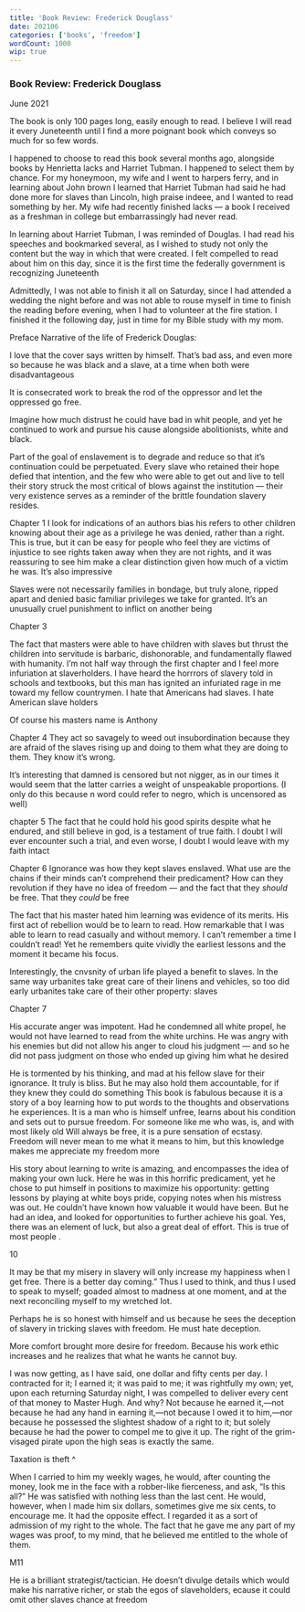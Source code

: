 ```yaml
---
title: 'Book Review: Frederick Douglass'
date: 202106
categories: ['books', 'freedom']
wordCount: 1000
wip: true
---
```


### Book Review: Frederick Douglass

June 2021

The book is only 100 pages long, easily enough to read. I believe I will read it every Juneteenth until I find a more poignant book which conveys so much for so few words. 

I happened to choose to read this book several months ago, alongside books by Henrietta lacks and Harriet Tubman. I happened to select them by chance. For my honeymoon, my wife and I went to harpers ferry, and in learning about John brown I learned that Harriet Tubman had said he had done more for slaves than Lincoln, high praise indeee, and I wanted to read something by her. My wife had recently finished lacks — a book I received as a freshman in college but embarrassingly had never read.

In learning about Harriet Tubman, I was reminded of Douglas. I had read his speeches and bookmarked several, as I wished to study not only the content but the way in which that were created. I felt compelled to read about him on this day, since it is the first time the  federally government is recognizing Juneteenth

Admittedly, I was not able to finish it all on Saturday, since I had attended a wedding the night before and was not able to rouse myself in time to finish the reading before evening, when I had to volunteer at the fire station. I finished it the following day, just in time for my Bible study with my mom.

 
Preface
Narrative of the life of Frederick Douglas:

I love that the cover says written by himself. That’s bad ass, and even more so because he was black and a slave, at a time when both were disadvantageous 

It is consecrated work to break the rod of the oppressor and let the oppressed go free.

Imagine how much distrust he could have bad in whit people, and yet he continued to work and pursue his cause alongside abolitionists, white and black.

Part of the goal of enslavement is to degrade and reduce so that it’s continuation could be perpetuated. Every slave who retained their hope defied that intention, and the few who were able to get out and live to tell their story struck the most critical of blows against the institution — their very existence serves as a reminder of the brittle foundation slavery resides. 

Chapter 1
I look for indications of an authors bias his refers to other children knowing about their age as a privilege he was denied, rather than a right. This is true, but it can be easy for people who feel they are victims of injustice to see rights taken away when they are not rights, and it was reassuring to see him make a clear distinction given how much of a victim he was. It’s also impressive 

Slaves were not necessarily families in bondage, but truly alone, ripped apart and denied basic familiar privileges we take for granted. It’s an unusually cruel punishment to inflict on another being

Chapter 3

The fact that masters were able to have children with slaves but thrust the children into servitude is barbaric, dishonorable, and fundamentally flawed with humanity. I’m not half way through the first chapter and I feel more infuriation at slaverholders. I have heard the horrrors of slavery told in schools and textbooks, but this man has ignited an infuriated rage in me toward my fellow countrymen. I hate that Americans had slaves. I hate American slave holders

Of course his masters name is Anthony 

Chapter 4
They act so savagely to weed out insubordination because they are afraid of the slaves rising up and doing to them what they are doing to them. They know it’s wrong. 

It’s interesting that damned is censored but not nigger, as in our times it would seem that the latter carries a weight of unspeakable proportions. (I only do this because n word could refer to negro, which is uncensored as well)

chapter 5
The fact that he could hold his good spirits despite what he endured, and still believe in god, is a testament of true faith. I doubt I will ever encounter such a trial, and even worse, I doubt I would leave with my faith intact

Chapter 6
Ignorance was how they kept slaves enslaved. What use are the chains if their minds can’t comprehend their predicament? How can they revolution if they have no idea of freedom — and the fact that they _should_ be free. That they _could_ be free

The fact that his master hated him learning was evidence of its merits. His first act of rebellion would be to learn to read. How remarkable that I was able to learn to read casually and without memory. I can’t remember a time I couldn’t read! Yet he remembers quite vividly the earliest lessons and the moment it became his focus. 

Interestingly, the cnvsnity of urban life played a benefit to slaves. In the same way urbanites take great care of their linens and vehicles, so too did early urbanites take care of their other property: slaves

Chapter 7

His accurate anger was impotent. Had he condemned all white propel, he would not have learned to read from the white urchins. He was angry with his enemies but did not allow his anger to cloud his judgment — and so he did not pass judgment on those who ended up giving him what he desired

He is tormented by his thinking, and mad at his fellow slave for their ignorance. It truly is bliss. But he may also hold them accountable, for if they knew they could do something 
This book is fabulous  because it is a story of a boy learning how to put words to the thoughts and observations he experiences. It is a man who is himself unfree, learns about his condition and sets out to pursue freedom. For someone like me who was, is, and with most likely old Will always be free, it is a pure sensation of ecstasy. Freedom will never mean to me what it means to him, but this knowledge makes me appreciate my freedom more

His story about learning to write is amazing, and encompasses the idea of making your own luck. Here he was in this horrific predicament, yet he chose to put himself in positions to maximize his opportunity: getting lessons by playing at white boys pride, copying notes when his mistress was out. He couldn’t have known how valuable it would have been. But he had an idea, and looked for opportunities to further achieve his goal. Yes, there was an element of luck, but also a great deal of effort. This is true of most people .

10

It may be that my misery in slavery will only increase my happiness when I get free. There is a better day coming.”
Thus I used to think, and thus I used to speak to myself; goaded almost to madness at one moment, and at the next reconciling myself to my wretched lot.

Perhaps he is so honest with himself and us because he sees the deception of slavery in tricking slaves with freedom. He must hate deception.  

More comfort brought more desire for freedom. Because his work ethic increases and he realizes that what he wants he cannot buy.

I was now getting, as I have said, one dollar and fifty cents per day. I contracted for it; I earned it; it was paid to me; it was rightfully my own; yet, upon each returning Saturday night, I was compelled to deliver every cent of that money to Master Hugh. And why? Not because he earned it,—not because he had any hand in earning it,—not because I owed it to him,—nor because he possessed the slightest shadow of a right to it; but solely because he had the power to compel me to give it up. The right of the grim-visaged pirate upon the high seas is exactly the same. 

Taxation is theft ^

When I carried to him my weekly wages, he would, after counting the money, look me in the face with a robber-like fierceness, and ask, “Is this all?” He was satisfied with nothing less than the last cent. He would, however, when I made him six dollars, sometimes give me six cents, to encourage me. It had the opposite effect. I regarded it as a sort of admission of my right to the whole. The fact that he gave me any part of my wages was proof, to my mind, that he believed me entitled to the whole of them. 



M11

He is a brilliant strategist/tactician. He doesn’t divulge details which would make his narrative richer, or stab the egos of slaveholders,  ecause it could omit other slaves chance at freedom

